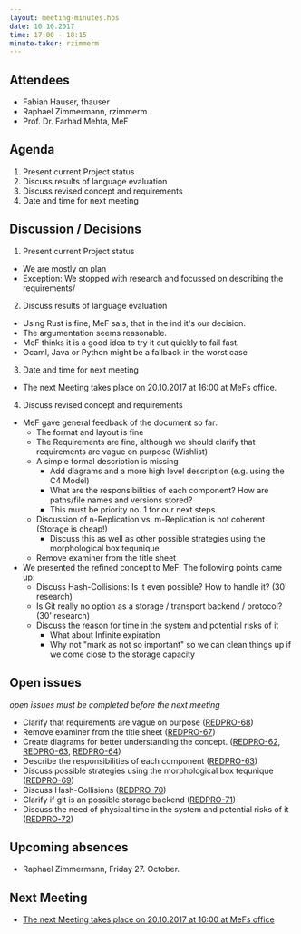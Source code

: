 ```yaml
---
layout: meeting-minutes.hbs
date: 10.10.2017
time: 17:00 - 18:15
minute-taker: rzimmerm
---
```


## Attendees

- Fabian Hauser, fhauser
- Raphael Zimmermann, rzimmerm
- Prof. Dr. Farhad Mehta, MeF

## Agenda

1. Present current Project status
2. Discuss results of language evaluation
4. Discuss revised concept and requirements
3. Date and time for next meeting


## Discussion / Decisions

1. Present current Project status
  - We are mostly on plan
  - Exception: We stopped with research and focussed on describing the requirements/
2. Discuss results of language evaluation
  - Using Rust is fine, MeF sais, that in the ind it's our decision.
  - The argumentation seems reasonable.
  - MeF thinks it is a good idea to try it out quickly to fail fast.
  - Ocaml, Java or Python might be a fallback in the worst case
3. Date and time for next meeting
  - The next Meeting takes place on 20.10.2017 at 16:00 at MeFs office.
4. Discuss revised concept and requirements
  - MeF gave general feedback of the document so far:
      - The format and layout is fine
      - The Requirements are fine, although we should clarify that requirements are vague on purpose (Wishlist)
      - A simple formal description is missing
        - Add diagrams and a more high level description (e.g. using the C4 Model)
        - What are the responsibilities of each component? How are paths/file names and versions stored?
        - This must be priority no. 1 for our next steps.
      - Discussion of n-Replication vs. m-Replication is not coherent (Storage is cheap!)
        - Discuss this as well as other possible strategies using the morphological box tequnique
      - Remove examiner from the title sheet
  - We presented the refined concept to MeF. The following points came up:
      - Discuss Hash-Collisions: Is it even possible? How to handle it? (30' research)
      - Is Git really no option as a storage / transport backend / protocol? (30' research)
      - Discuss the reason for time in the system and potential risks of it
        - What about Infinite expiration
        - Why not "mark as not so important" so we can clean things up if we come close to the storage capacity

## Open issues

_open issues must be completed before the next meeting_

- Clarify that requirements are vague on purpose ([REDPRO-68](https://project.redbackup.org/browse/REDPRO-68))
- Remove examiner from the title sheet ([REDPRO-67](https://project.redbackup.org/browse/REDPRO-67))
- Create diagrams for better understanding the concept. ([REDPRO-62](https://project.redbackup.org/browse/REDPRO-62), [REDPRO-63](https://project.redbackup.org/browse/REDPRO-63), [REDPRO-64](https://project.redbackup.org/browse/REDPRO-64))
- Describe the responsibilities of each component ([REDPRO-63](https://project.redbackup.org/browse/REDPRO-63))
- Discuss possible strategies using the morphological box tequnique ([REDPRO-69](https://project.redbackup.org/browse/REDPRO-69))
- Discuss Hash-Collisions ([REDPRO-70](https://project.redbackup.org/browse/REDPRO-70))
- Clarify if git is an possible storage backend ([REDPRO-71](https://project.redbackup.org/browse/REDPRO-71))
- Discuss the need of physical time in the system and potential risks of it ([REDPRO-72](https://project.redbackup.org/browse/REDPRO-72))

## Upcoming absences

- Raphael Zimmermann, Friday 27. October.

## Next Meeting

- [The next Meeting takes place on 20.10.2017 at 16:00 at MeFs office](../2017-10-20-weekly-meeting)
